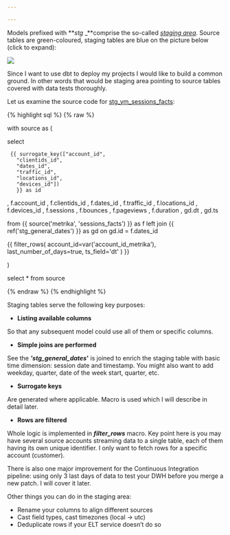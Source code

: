 ```yaml
---

---
```

Models prefixed with **_stg_ _**comprise the so-called [_staging area_](https://github.com/kzzzr/mybi-dbt-core/tree/master/models/staging). Source tables are green-coloured, staging tables are blue on the picture below (click to expand):

[![](https://habrastorage.org/webt/ty/4y/eg/ty4yeg_ijmb3nemejt0cunglxh0.gif)](https://habrastorage.org/webt/ty/4y/eg/ty4yeg_ijmb3nemejt0cunglxh0.gif)

Since I want to use dbt to deploy my projects I would like to build a common ground. In other words that would be staging area pointing to source tables covered with data tests thoroughly.

Let us examine the source code for [stg_ym_sessions_facts](https://github.com/kzzzr/mybi-dbt-core/blob/master/models/staging/metrika/stg_ym_sessions_facts.sql):

{% highlight sql %}
{% raw %}

with source as (

select

     {{ surrogate_key(["account_id",
       "clientids_id",
       "dates_id",
       "traffic_id",
       "locations_id",
       "devices_id"])
       }} as id

, f.account_id
, f.clientids_id
, f.dates_id
, f.traffic_id
, f.locations_id
, f.devices_id
, f.sessions
, f.bounces
, f.pageviews
, f.duration
, gd.dt
, gd.ts

from {{ source('metrika', 'sessions_facts') }} as f
left join {{ ref('stg_general_dates') }} as gd
on gd.id = f.dates_id

{{ filter_rows(
account_id=var('account_id_metrika'),
last_number_of_days=true,
ts_field='dt'
) }}

)

select * from source

{% endraw %}
{% endhighlight %}

Staging tables serve the following key purposes:

* **Listing available columns**

So that any subsequent model could use all of them or specific columns.

* **Simple joins are performed**

See the **_'stg_general_dates_'** is joined to enrich the staging table with basic time dimension: session date and timestamp. You might also want to add weekday, quarter, date of the week start, quarter, etc.

* **Surrogate keys**

Are generated where applicable. Macro is used which I will describe in detail later.

* **Rows are filtered**

Whole logic is implemented in **_filter_rows_** macro. Key point here is you may have several source accounts streaming data to a single table, each of them having its own unique identifier. I only want to fetch rows for a specific account (customer).

There is also one major improvement for the Continuous Integration pipeline: using only 3 last days of data to test your DWH before you merge a new patch. I will cover it later.

Other things you can do in the staging area:

* Rename your columns to align different sources
* Cast field types, cast timezones (local -> utc)
* Deduplicate rows if your ELT service doesn’t do so